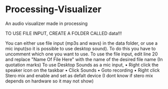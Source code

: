 # Processing-Visualizer
An audio visualizer made in processing

TO USE FILE INPUT, CREATE A FOLDER CALLED data!!!

You can either use file input (mp3s and wavs) in the data folder, or use a mic input(so it is possible to use desktop sound).
To do this you have to uncomment which one you want to use.
To use the file input, edit line 20 and replace "Name Of File Here" with the name of the desired file name (In quotation marks)
To use Desktop Sounds as a mic input, 
• Right click the speaker icon on the taskbar
• Click Sounds
• Goto recording
• Right click Stero mix and enable and set as defalt device (I dont know if stero mix depends on hardware so it may not show)
